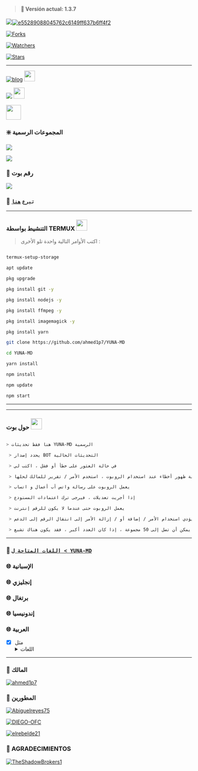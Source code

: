 > #### 🚀 Versión actual: 1.3.7

<a href="http://wa.me/393271166550" target="blank"><img src="https://img.shields.io/badge/رقم_مالك_البوت-25D366?style=for-the-badge&logo=whatsapp&logoColor=white" />![e55289088045762c6149ff637b6ff4f2](https://user-images.githubusercontent.com/82735720/204062085-d43fba05-7366-4373-b0f2-ebf47a87fd84.jpg)

<p align="higt">   

<a href="https://github.com/ahmed1p7/YUNA-MD/network/members"><img title="Forks" src="https://img.shields.io/github/forks/ahmed1p7/YUNA-MD?label=Forks&color=blue&style=flat-square"></a>

<a href="https://github.com/ahmed1p7/YUNA-MD/watchers"><img title="Watchers" src="https://img.shields.io/github/watchers/ahmed1p7/YUNA-MD?label=Watchers&color=green&style=flat-square"></a>

<a href="https://github.com/ahmed1p7/YUNA-MD/stargazers"><img title="Stars" src="https://img.shields.io/github/stars/ahmed1p7/YUNA-MD?label=Stars&color=yellow&style=flat-square"></a>

</p>

-----

[![blog](https://img.shields.io/badge/YouTube-FF0000?style=for-the-badge&logo=youtube&logoColor=White)](https://youtube.com/@maio6807)  <img src="https://github.com/siegrin/siegrin/blob/main/Assets/powerup.gif" height="29px">

<p align="hihg">   

<a href="https://instagram.com/a_e_b_2003" target="_blank"> <img src="https://img.shields.io/badge/-Instagram-%23E4405F?style=for-the-badge&logo=instagram&logoColor=white" target="_blank"></a> <img src="https://github.com/siegrin/siegrin/blob/main/Assets/Handshake.gif" height="30px">
 
<a href="https://github.com/ahmed1p7"><img src="http://readme-typing-svg.herokuapp.com?font=mono&size=14&duration=3000&color=ABF7BB&center=verdadero&vCenter=verdadero&lines=Solo+escr%C3%ADba+si+tiene+dudas." height="40px">

</p> 
</a>

### ❇️ المجموعات الرسمية 

<a href="https://chat.whatsapp.com/KSgHcPpZiXV7fMAscoptfw" target="blank"><img src="https://img.shields.io/badge/%D9%82%D8%B1%D9%88%D8%A8-YUNA--MD-brightgreen?style=for-the-badge&logo=whatsapp&logoColor=white" />

<a href="https://chat.whatsapp.com/IxeB9yBYrNp85CLmKykmMM" target="blank"><img src="https://img.shields.io/badge/2️⃣_COMUNIDAD_GATADOT_🐈-25D366?style=for-the-badge&logo=whatsapp&logoColor=white" />

</a> 

 ### 🐻 رقم بوت

<a href="http://wa.me/213674234020" target="blank"><img src="https://img.shields.io/badge/YUNA-MD-25D366?style=for-the-badge&logo=whatsapp&logoColor=white" />

</a>

### 💖 ```تبرع``` [`هنا`](https://paypal.me/yunabot)

------------------

### التنشيط بواسطة TERMUX  <img src="https://c.tenor.com/HLrXIleGBToAAAAC/transparent-cat.gif" height="30px">

> اكتب الأوامر التالية واحدة تلو الأخرى :

```bash

termux-setup-storage

apt update 

pkg upgrade 

pkg install git -y

pkg install nodejs -y

pkg install ffmpeg -y

pkg install imagemagick -y

pkg install yarn

git clone https://github.com/ahmed1p7/YUNA-MD

cd YUNA-MD

yarn install 

npm install

npm update

npm start

```

----

----

### حول بوت  <img src="https://i.pinimg.com/originals/0e/c9/89/0ec989dde8b5fc0deef4e5b09292b605.gif" height="30px">

```bash

> هنا فقط تحديثات YUNA-MD الرسمية

 > يحدد إصدار BOT التحديثات الحالية

 > في حالة العثور على خطأ أو فشل ، اكتب لي 

 > في حالة ظهور أخطاء عند استخدام الروبوت ، استخدم الأمر / تقرير للمالك لحلها

 > يعمل الروبوت على رسالة واتس آب أعمال و اتساب

 > إذا أجريت تعديلات ، فيرجى ترك اعتمادات المستودع

 > يعمل الروبوت حتى عندما لا يكون للرقم إنترنت

 > قد يؤدي استخدام الأمر / إضافة أو / إزالة الأمر إلى انتقال الرقم إلى الدعم

 > يمكن أن تصل إلى 50 مجموعة ، إذا كان العدد أكبر ، فقد يكون هناك تشبع

```

----

 ### 💠 [`اللغات المتاحة ل < YUNA-MD`](https://github.com/ahmed1p7/YUNA-MD/blob/master/config.js) 

### 🌐 الإسبانية 

### 🌐 إنجليزي

### 🌐 برتغال

### 🌐 إندونيسيا

### 🌐 العربية

- [x] مثل <details><summary>اللغات</summary><img src="https://i.imgur.com/RMWFgZo.jpeg"></details>

----

### 🌟  المالك

 

[![ahmed1p7](https://github.com/ahmed1p7.png?size=100)](https://github.com/ahmed1p7) 

### 🌟 المطورين 

[![Abiguelreyes75](https://github.com/Abiguelreyes75.png?size=100)](https://github.com/Abiguelreyes75)

[![DIEGO-OFC](https://github.com/DIEGO-OFC.png?size=100)](https://github.com/DIEGO-OFC)

[![elrebelde21](https://github.com/elrebelde21.png?size=100)](https://github.com/elrebelde21)

 

### 🌟 AGRADECIMIENTOS

 

[![TheShadowBrokers1](https://github.com/BrunoSobrino.png?size=100)](https://github.com/BrunoSobrino) 
